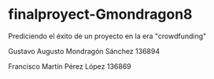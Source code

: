 # finalproyect-Gmondragon8

Prediciendo el éxito de un proyecto en la era "crowdfunding"



Gustavo Augusto Mondragón Sánchez 136894

Francisco Martín Pérez López 136869
